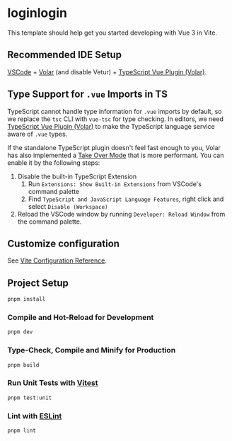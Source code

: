 # loginlogin

This template should help get you started developing with Vue 3 in Vite.

## Recommended IDE Setup

[VSCode](https://code.visualstudio.com/) + [Volar](https://marketplace.visualstudio.com/items?itemName=Vue.volar) (and disable Vetur) + [TypeScript Vue Plugin (Volar)](https://marketplace.visualstudio.com/items?itemName=Vue.vscode-typescript-vue-plugin).

## Type Support for `.vue` Imports in TS

TypeScript cannot handle type information for `.vue` imports by default, so we replace the `tsc` CLI with `vue-tsc` for type checking. In editors, we need [TypeScript Vue Plugin (Volar)](https://marketplace.visualstudio.com/items?itemName=Vue.vscode-typescript-vue-plugin) to make the TypeScript language service aware of `.vue` types.

If the standalone TypeScript plugin doesn't feel fast enough to you, Volar has also implemented a [Take Over Mode](https://github.com/johnsoncodehk/volar/discussions/471#discussioncomment-1361669) that is more performant. You can enable it by the following steps:

1. Disable the built-in TypeScript Extension
    1) Run `Extensions: Show Built-in Extensions` from VSCode's command palette
    2) Find `TypeScript and JavaScript Language Features`, right click and select `Disable (Workspace)`
2. Reload the VSCode window by running `Developer: Reload Window` from the command palette.

## Customize configuration

See [Vite Configuration Reference](https://vitejs.dev/config/).

## Project Setup

```sh
pnpm install
```

### Compile and Hot-Reload for Development

```sh
pnpm dev
```

### Type-Check, Compile and Minify for Production

```sh
pnpm build
```

### Run Unit Tests with [Vitest](https://vitest.dev/)

```sh
pnpm test:unit
```

### Lint with [ESLint](https://eslint.org/)

```sh
pnpm lint
```

<script lang="ts" setup>
import { useRouter } from 'vue-router'
import { reactive } from 'vue'
import { ElMessage } from 'element-plus'
const router = useRouter()
function enter() {
    router.push('/enter')
    ElMessage({
    message: '登陆成功',
    type: 'success',
  })
}
// do not use same name with ref
const form = reactive({
  name: '',
  password: ''
})

function register() {
    router.push('/register')
}
</script>

<template>
    <div class="maintain">
        <el-form :model="form" label-width="65px">
                    <el-form-item label="用户名" style="background-color: hsl(18, 33%, 38%); height: 50px; border-radius: 27px;">
                        <el-input v-model="form.name" placeholder="请输入"   />
                    </el-form-item>
                    <el-form-item label="密 码"  style="background-color: hsl(18, 33%, 38%); height: 50px; border-radius: 27px;">
                        <el-input v-model="form.password" type="password" placeholder="请输入" />
                      </el-form-item>
              <el-button :plain="true" @click="enter">登录</el-button>
              <div class="last">没有账号
                <a href="#" @click="register">点击注册</a>
              </div>
        </el-form>
    </div>
</template>

<style scoped lang="scss">
.maintain{
    height: 90%;
    width:80%;
    position: relative;
    left: 50%;
    top: 50%;
    transform: translate(-50%,-50%);
    .el-form-item{
        margin-top: 80px;
    }
    .el-button{
        margin-top: 50px;
        margin-left: 50px;
        background-color: hsl(18, 33%, 38%);
        letter-spacing: 5px;
        color: white;
    }
    .last{
        height: 20px;
        background-color: antiquewhite;
    }
}
</style>







<script setup lang="ts">
import LoginComponent from '../components/LoginComponents.vue'
</script>

<template>
  <div class="container">
    <div class="login">
      <LoginComponent></LoginComponent>
    </div>
  </div>
</template>

<style scoped lang="scss">
.container{
  height: 100%;
  position: relative;
    .login{
      position: absolute;
      left: 50%;
      top: 50%;
      transform: translate(-50%,-50%);
      margin:0 auto;
      height: 60%;
      width: 40%;
      border-radius: 27px;
      opacity: 0.9;
      box-shadow:  3px 3px 12px #d9d9d9,
             -4px -4px 12px #d9bdb4;
      background: linear-gradient(to bottom, #e8cac1, #7b5143);
    }
}
</style>
